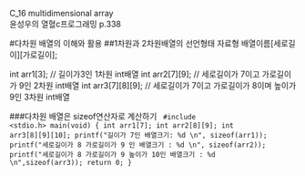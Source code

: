C_16 multidimensional array  
윤성우의 열혈c프로그래밍 p.338

#다차원 배열의 이해와 활용
##1차원과 2차원배열의 선언형태
자료형 배열이름[세로길이][가로길이];

int arr1[3]; // 길이가3인 1차원 int배열
int arr2[7][9]; // 세로길이가 7이고 가로길이가 9인 2차원 int배열
int arr3[7][8][9]; // 세로길이가 7이고 가로길이가 8이며 높이가 9인 3차원 int배열

###다차원 배열은 sizeof연산자로 계산하기
<code>
#include <stdio.h>
main(void)
{
int arr1[7];
int arr2[8][9];
int arr3[8][9][10];
printf("길이가 7인 배열크기: %d \n", sizeof(arr1));
printf("세로길이가 8 가로길이가 9 인 배열크기 : %d \n", sizeof(arr2));
printf("세로길이가 8 가로길이가 9 높이가 10인 배열크기 : %d \n",sizeof(arr3));
return 0;
}
